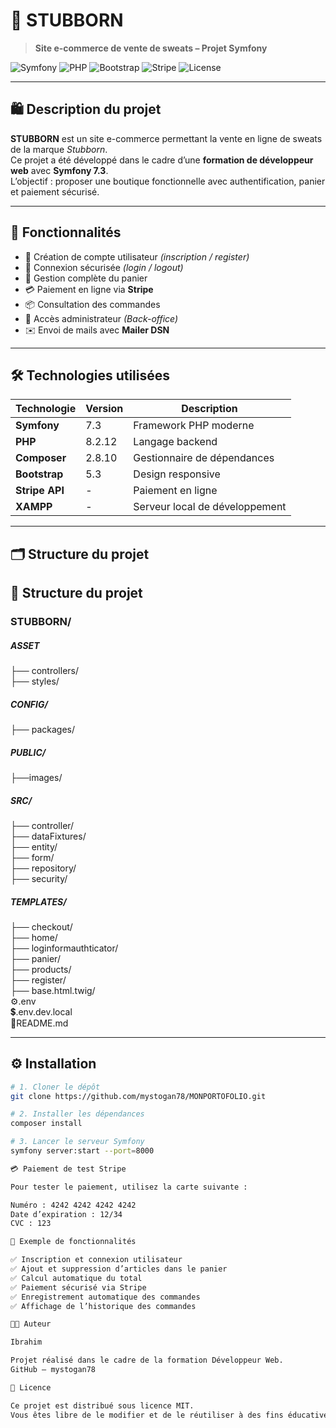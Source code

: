# 🧢 STUBBORN  
> **Site e-commerce de vente de sweats – Projet Symfony**

![Symfony](https://img.shields.io/badge/Symfony-7.3-black?style=for-the-badge&logo=symfony)
![PHP](https://img.shields.io/badge/PHP-8.2-blue?style=for-the-badge&logo=php)
![Bootstrap](https://img.shields.io/badge/Bootstrap-5.3-purple?style=for-the-badge&logo=bootstrap)
![Stripe](https://img.shields.io/badge/Stripe-API-blueviolet?style=for-the-badge&logo=stripe)
![License](https://img.shields.io/badge/License-MIT-green?style=for-the-badge)

---

## 🛍️ Description du projet

**STUBBORN** est un site e-commerce permettant la vente en ligne de sweats de la marque *Stubborn*.  
Ce projet a été développé dans le cadre d’une **formation de développeur web** avec **Symfony 7.3**.  
L’objectif : proposer une boutique fonctionnelle avec authentification, panier et paiement sécurisé.

---

## 🚀 Fonctionnalités

- 👤 Création de compte utilisateur *(inscription / register)*
- 🔐 Connexion sécurisée *(login / logout)*
- 🛒 Gestion complète du panier
- 💳 Paiement en ligne via **Stripe**
- 📦 Consultation des commandes
- 🧰 Accès administrateur *(Back-office)*
- ✉️ Envoi de mails avec **Mailer DSN**

---

## 🛠️ Technologies utilisées

| Technologie | Version | Description |
|--------------|----------|-------------|
| **Symfony** | 7.3 | Framework PHP moderne |
| **PHP** | 8.2.12 | Langage backend |
| **Composer** | 2.8.10 | Gestionnaire de dépendances |
| **Bootstrap** | 5.3 | Design responsive |
| **Stripe API** | - | Paiement en ligne |
| **XAMPP** | - | Serveur local de développement |

---

## 🗂️ Structure du projet


## 📁 Structure du projet<br>

### STUBBORN/<br>
##### ASSET<br>
├── controllers/<br>
├── styles/<br>
##### CONFIG/<br>
├── packages/<br>
##### PUBLIC/<br>
├──images/<br>
##### SRC/<br>
├── controller/<br>
├── dataFixtures/<br>
├── entity/<br>
├── form/<br>
├── repository/<br>
├── security/<br>
##### TEMPLATES/<br>
├── checkout/<br>
├── home/<br>
├── loginformauthticator/<br>
├── panier/<br>
├── products/<br>
├── register/<br>
├── base.html.twig/<br>
⚙️.env<br>
💲.env.dev.local<br>
🔡README.md<br>


---

## ⚙️ Installation

```bash
# 1. Cloner le dépôt
git clone https://github.com/mystogan78/MONPORTOFOLIO.git

# 2. Installer les dépendances
composer install

# 3. Lancer le serveur Symfony
symfony server:start --port=8000

💳 Paiement de test Stripe

Pour tester le paiement, utilisez la carte suivante :

Numéro : 4242 4242 4242 4242  
Date d’expiration : 12/34  
CVC : 123  

🧾 Exemple de fonctionnalités

✅ Inscription et connexion utilisateur
✅ Ajout et suppression d’articles dans le panier
✅ Calcul automatique du total
✅ Paiement sécurisé via Stripe
✅ Enregistrement automatique des commandes
✅ Affichage de l’historique des commandes

👨‍💻 Auteur

Ibrahim

Projet réalisé dans le cadre de la formation Développeur Web.
GitHub – mystogan78

📜 Licence

Ce projet est distribué sous licence MIT.
Vous êtes libre de le modifier et de le réutiliser à des fins éducatives.